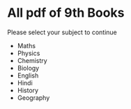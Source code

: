 # All pdf of 9th Books
Please select your subject to continue

- Maths
- Physics
- Chemistry
- Biology
- English
- Hindi
- History
- Geography



